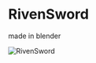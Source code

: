 # RivenSword
made in blender

![RivenSword](https://github.com/user-attachments/assets/9956f537-9cdd-45f0-a75c-1e2461d84349)
